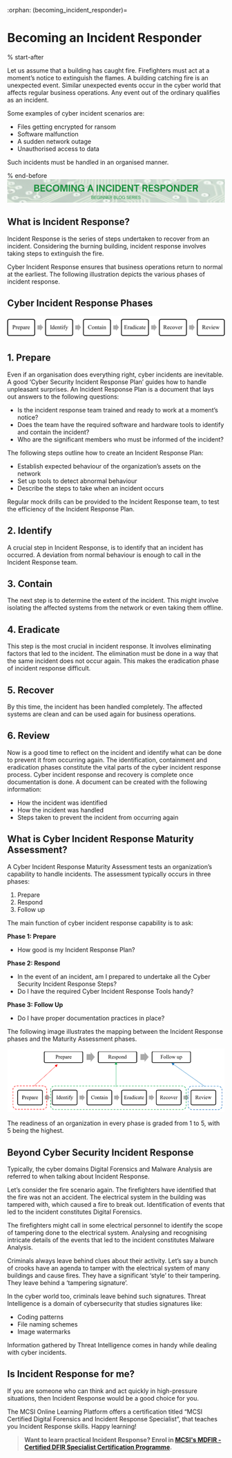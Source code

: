 :orphan:
(becoming_incident_responder)=

# Becoming an Incident Responder

% start-after

Let us assume that a building has caught fire. Firefighters must act at a moment’s notice to extinguish the flames. A building catching fire is an unexpected event. Similar unexpected events occur in the cyber world that affects regular business operations. Any event out of the ordinary qualifies as an incident.

Some examples of cyber incident scenarios are:

- Files getting encrypted for ransom
- Software malfunction
- A sudden network outage
- Unauthorised access to data

Such incidents must be handled in an organised manner.

% end-before
<img src="images/becoming-an-incident-responder.png" alt="Becoming a Incident Responder"/>

## What is Incident Response?

Incident Response is the series of steps undertaken to recover from an incident. Considering the burning building, incident response involves taking steps to extinguish the fire.

Cyber Incident Response ensures that business operations return to normal at the earliest. The following illustration depicts the various phases of incident response.

## Cyber Incident Response Phases

<img src="images/incident-response-phases.png" alt="Incident Response Phases"/>

## 1. Prepare

Even if an organisation does everything right, cyber incidents are inevitable. A good ‘Cyber Security Incident Response Plan’ guides how to handle unpleasant surprises. An Incident Response Plan is a document that lays out answers to the following questions:

- Is the incident response team trained and ready to work at a moment’s notice?
- Does the team have the required software and hardware tools to identify and contain the incident?
- Who are the significant members who must be informed of the incident?

The following steps outline how to create an Incident Response Plan:

- Establish expected behaviour of the organization’s assets on the network
- Set up tools to detect abnormal behaviour
- Describe the steps to take when an incident occurs

Regular mock drills can be provided to the Incident Response team, to test the efficiency of the Incident Response Plan.

## 2. Identify

A crucial step in Incident Response, is to identify that an incident has occurred. A deviation from normal behaviour is enough to call in the Incident Response team.

## 3. Contain

The next step is to determine the extent of the incident. This might involve isolating the affected systems from the network or even taking them offline.

## 4. Eradicate

This step is the most crucial in incident response. It involves eliminating factors that led to the incident. The elimination must be done in a way that the same incident does not occur again. This makes the eradication phase of incident response difficult.

## 5. Recover

By this time, the incident has been handled completely. The affected systems are clean and can be used again for business operations.

## 6. Review

Now is a good time to reflect on the incident and identify what can be done to prevent it from occurring again.
The identification, containment and eradication phases constitute the vital parts of the cyber incident response process. Cyber incident response and recovery is complete once documentation is done. A document can be created with the following information:

- How the incident was identified
- How the incident was handled
- Steps taken to prevent the incident from occurring again

## What is Cyber Incident Response Maturity Assessment?

A Cyber Incident Response Maturity Assessment tests an organization’s capability to handle incidents. The assessment typically occurs in three phases:

1. Prepare
2. Respond
3. Follow up

The main function of cyber incident response capability is to ask:

**Phase 1: Prepare**

- How good is my Incident Response Plan?

**Phase 2: Respond**

- In the event of an incident, am I prepared to undertake all the Cyber Security Incident Response Steps?
- Do I have the required Cyber Incident Response Tools handy?

**Phase 3: Follow Up**

- Do I have proper documentation practices in place?

The following image illustrates the mapping between the Incident Response phases and the Maturity Assessment phases.

<img src="images/incident-response-maturity-assessments.PNG" alt="Incident Response Phases and Maturity Assessment Phases"/>

The readiness of an organization in every phase is graded from 1 to 5, with 5 being the highest.

## Beyond Cyber Security Incident Response

Typically, the cyber domains Digital Forensics and Malware Analysis are referred to when talking about Incident Response.

Let’s consider the fire scenario again. The firefighters have identified that the fire was not an accident. The electrical system in the building was tampered with, which caused a fire to break out. Identification of events that led to the incident constitutes Digital Forensics.

The firefighters might call in some electrical personnel to identify the scope of tampering done to the electrical system. Analysing and recognising intricate details of the events that led to the incident constitutes Malware Analysis.

Criminals always leave behind clues about their activity. Let’s say a bunch of crooks have an agenda to tamper with the electrical system of many buildings and cause fires. They have a significant ‘style’ to their tampering. They leave behind a ‘tampering signature’.

In the cyber world too, criminals leave behind such signatures. Threat Intelligence is a domain of cybersecurity that studies signatures like:

- Coding patterns
- File naming schemes
- Image watermarks

Information gathered by Threat Intelligence comes in handy while dealing with cyber incidents.

## Is Incident Response for me?

If you are someone who can think and act quickly in high-pressure situations, then Incident Response would be a good choice for you.

The MCSI Online Learning Platform offers a certification titled “MCSI Certified Digital Forensics and Incident Response Specialist”, that teaches you Incident Response skills. Happy learning!

> **Want to learn practical Incident Response? Enrol in [MCSI's MDFIR - Certified DFIR Specialist Certification Programme](https://www.mosse-institute.com/certifications/mdfir-certified-dfir-specialist.html).**
